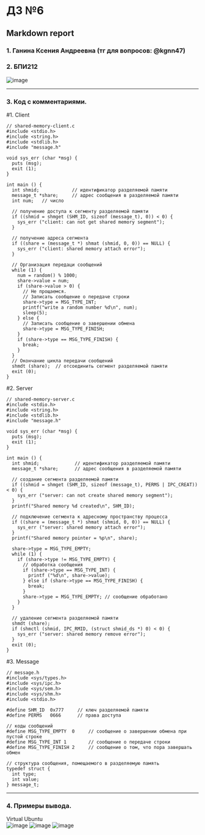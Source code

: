 #  ДЗ №6 #
## Markdown report <br> ##

### 1. Ганина Ксения Андреевна (тг для вопросов: @kgnn47) <br> ###
### 2. БПИ212 <br> ###

![image](https://user-images.githubusercontent.com/114473740/221374584-dc337947-df3e-4d68-8e08-40ab8fd5fdc3.png)
________________________

### 3. Код с комментариями. <br> ###

#1. Client

```с
// shared-memory-client.c
#include <stdio.h>
#include <string.h>
#include <stdlib.h>
#include "message.h"

void sys_err (char *msg) {
  puts (msg);
  exit (1);
}

int main () {
  int shmid;            // идентификатор разделяемой памяти
  message_t *share;     // адрес сообщения в разделяемой памяти
  int num;   // число

  // получение доступа к сегменту разделяемой памяти
  if ((shmid = shmget (SHM_ID, sizeof (message_t), 0)) < 0) {
    sys_err ("client: can not get shared memory segment");
  }

  // получение адреса сегмента
  if ((share = (message_t *) shmat (shmid, 0, 0)) == NULL) {
    sys_err ("client: shared memory attach error");
  }

  // Организация передаци сообщений
  while (1) {
    num = random() % 1000;
    share->value = num;
    if (share->value > 0) {
      // Не прощаемся.
      // Записать сообщение о передаче строки
      share->type = MSG_TYPE_INT;
      printf("write a random number %d\n", num);
      sleep(5);
    } else {
      // Записать сообщение о завершении обмена
      share->type = MSG_TYPE_FINISH;
    }
    if (share->type == MSG_TYPE_FINISH) {
      break;
    }
  }
  // Окончание цикла передачи сообщений
  shmdt (share);  // отсоединить сегмент разделяемой памяти
  exit (0);
}
```

#2. Server

```с
// shared-memory-server.c
#include <stdio.h>
#include <string.h>
#include <stdlib.h>
#include "message.h"

void sys_err (char *msg) {
  puts (msg);
  exit (1);
}

int main () {
  int shmid;             // идентификатор разделяемой памяти
  message_t *share;      // адрес сообщения в разделяемой памяти

  // создание сегмента разделяемой памяти
  if ((shmid = shmget (SHM_ID, sizeof (message_t), PERMS | IPC_CREAT)) < 0) {
    sys_err ("server: can not create shared memory segment");
  }
  printf("Shared memory %d created\n", SHM_ID);

  // подключение сегмента к адресному пространству процесса
  if ((share = (message_t *) shmat (shmid, 0, 0)) == NULL) {
    sys_err ("server: shared memory attach error");
  }
  printf("Shared memory pointer = %p\n", share);

  share->type = MSG_TYPE_EMPTY;
  while (1) {
    if (share->type != MSG_TYPE_EMPTY) {
      // обработка сообщения
      if (share->type == MSG_TYPE_INT) {
        printf ("%d\n", share->value);
      } else if (share->type == MSG_TYPE_FINISH) {
        break;
      }
      share->type = MSG_TYPE_EMPTY; // сообщение обработано
    }
  }

  // удаление сегмента разделяемой памяти
  shmdt (share);
  if (shmctl (shmid, IPC_RMID, (struct shmid_ds *) 0) < 0) {
    sys_err ("server: shared memory remove error");
  }
  exit (0);
}
```

#3. Message

```с
// message.h
#include <sys/types.h>
#include <sys/ipc.h>
#include <sys/sem.h>
#include <sys/shm.h>
#include <stdio.h>

#define SHM_ID  0x777     // ключ разделяемой памяти
#define PERMS   0666      // права доступа

// коды сообщений
#define MSG_TYPE_EMPTY  0     // сообщение о завершении обмена при пустой строке
#define MSG_TYPE_INT 1        // сообщение о передаче строки
#define MSG_TYPE_FINISH 2     // сообщение о том, что пора завершать обмен

// структура сообщения, помещаемого в разделяемую память
typedef struct {
  int type;
  int value;
} message_t;

```
________________________

### 4. Примеры вывода. <br> ###

Virtual Ubuntu <br>
![image](https://user-images.githubusercontent.com/114473740/221436302-0a56083a-f558-4b61-b775-4fb521b32c0f.png)
![image](https://user-images.githubusercontent.com/114473740/221436353-e184940d-6355-46e4-9fe6-983b2d01a53c.png)
![image](https://user-images.githubusercontent.com/114473740/221436405-3ab3d722-a04e-495e-9c71-c10d26526040.png)


